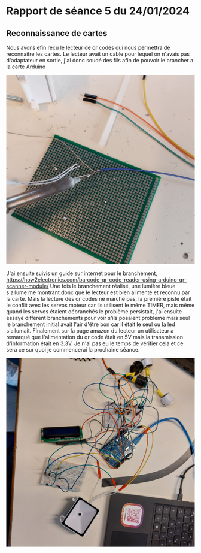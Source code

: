 # Rapport de séance 5 du 24/01/2024

## Reconnaissance de cartes
Nous avons efin recu le lecteur de qr codes qui nous permettra de reconnaitre les cartes. Le lecteur avait un cable pour lequel on n'avais pas d'adaptateur en sortie, j'ai donc soudé des fils afin de pouvoir le brancher a la carte Arduino

<p align="middle">
    <img src="/Images Diverses/soudure lecteur.jpg" width="600" />
</p>

J'ai ensuite suivis un guide sur internet pour le branchement,
https://how2electronics.com/barcode-qr-code-reader-using-arduino-qr-scanner-module/
Une fois le branchement réalisé, une lumière bleue s'allume me montrant donc que le lecteur est bien alimenté et reconnu par la carte. Mais la lecture des qr codes ne marche pas, la première piste était le conflit avec les servos moteur car ils utilisent le même TIMER, mais même quand les servos étaient débranchés le problème persistait, j'ai ensuite essayé différent branchements pour voir s'ils posaient problème mais seul le branchement initial avait  l'air d'être bon car il était le seul ou la led s'allumait. Finalement sur la page amazon du lecteur un utilisateur a remarqué que l'alimentation du qr code était en 5V mais la transmission d'information était en 3.3V. Je n'ai pas eu le temps de vérifier cela et ce sera ce sur quoi je commencerai la prochaine séance.


<p align="middle">
    <img src="/Images Diverses/branchement lecteur.jpg" width="600" />
</p>

